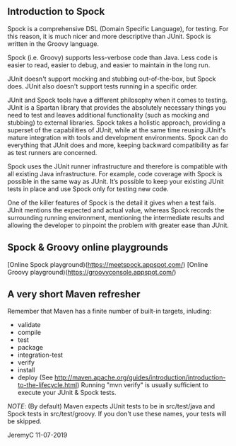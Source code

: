 ## Introduction to Spock

Spock is a comprehensive DSL (Domain Specific Language), for testing.
For this reason, it is much nicer and more descriptive than JUnit. 
Spock is written in the Groovy language.

Spock (i.e. Groovy) supports less-verbose code than Java. Less code is easier 
to read, easier to debug, and easier to maintain in the long run.

JUnit doesn't support mocking and stubbing out-of-the-box, but Spock does.
JUnit also doesn't support tests running in a specific order.

JUnit and Spock tools have a different philosophy when it comes to testing. 
JUnit is a Spartan library that provides the absolutely necessary things you 
need to test and leaves additional functionality (such as mocking and stubbing) 
to external libraries. Spock takes a holistic approach, providing a superset of 
the capabilities of JUnit, while at the same time reusing JUnit's mature 
integration with tools and development environments. Spock can do everything 
that JUnit does and more, keeping backward compatibility as far as test runners 
are concerned.

Spock uses the JUnit runner infrastructure and therefore is compatible with all
existing Java infrastructure. For example, code coverage with Spock is possible
in the same way as JUnit. It’s possible to keep your existing JUnit tests in place
and use Spock only for testing new code.

One of the killer features of Spock is the detail it gives when a test fails. 
JUnit mentions the expected and actual value, whereas Spock records the 
surrounding running environment, mentioning the intermediate results and allowing
the developer to pinpoint the problem with greater ease than JUnit.

## Spock & Groovy online playgrounds
[Online Spock playground)(https://meetspock.appspot.com/)
[Online Groovy playground)(https://groovyconsole.appspot.com/)

## A very short Maven refresher
Remember that Maven has a finite number of built-in targets, inluding:
- validate
- compile
- test
- package
- integration-test
- verify
- install
- deploy
(See http://maven.apache.org/guides/introduction/introduction-to-the-lifecycle.html)
Running "mvn verify" is usually sufficient to execute your JUnit & Spock tests.

*NOTE*: (By default) Maven expects JUnit tests to be in src/test/java and Spock tests in 
        src/test/groovy. If you don't use these names, your tests will be skipped.


JeremyC 11-07-2019
